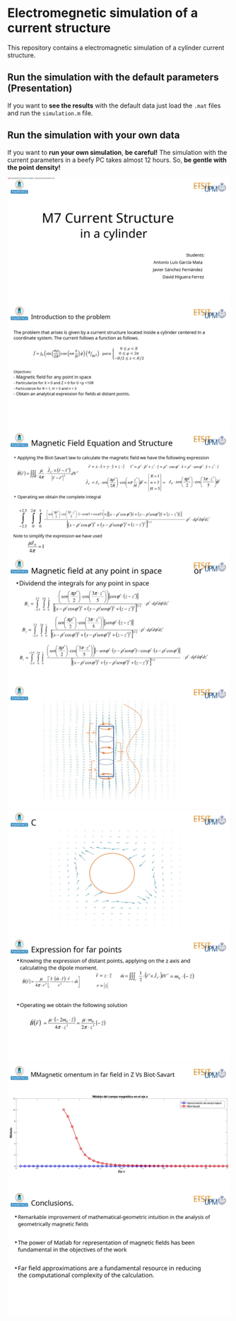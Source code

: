 # Electromegnetic simulation of a current structure

This repository contains a electromagnetic simulation of a cylinder current structure.

## Run the simulation with the default parameters (Presentation)

If you want to **see the results** with the default data just load the `.mat` files and run the `simulation.m` file.

## Run the simulation with your own data

If you want to **run your own simulation**, **be careful!** The simulation with the current parameters in a beefy PC takes almost 12 hours. So, **be gentle with the point density!**

![](presentation-images/ElectromagnetismPresentation.es.en_page-0001.jpg)
![](presentation-images/ElectromagnetismPresentation.es.en_page-0002.jpg)
![](presentation-images/ElectromagnetismPresentation.es.en_page-0003.jpg)
![](presentation-images/ElectromagnetismPresentation.es.en_page-0004.jpg)
![](presentation-images/ElectromagnetismPresentation.es.en_page-0005.jpg)
![](presentation-images/ElectromagnetismPresentation.es.en_page-0006.jpg)
![](presentation-images/ElectromagnetismPresentation.es.en_page-0007.jpg)
![](presentation-images/ElectromagnetismPresentation.es.en_page-0008.jpg)
![](presentation-images/ElectromagnetismPresentation.es.en_page-0009.jpg)
